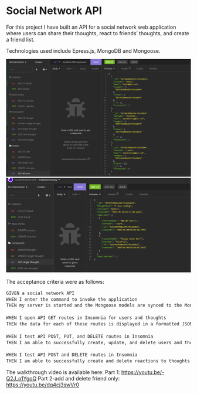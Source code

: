 # Social Network API

For this project I have built an API for a social network web application where users can share their thoughts, react to friends’ thoughts, and create a friend list.

Technologies used include Epress.js, MongoDB and Mongoose.

![screenshot of all users being viewed in Insomnia](/assets/screenshot-get-all.png)
![screenshot of a single thought and associated reactions being viewed in Insomnia](/assets/screenshot-view-thought.png)

The acceptance criteria were as follows:

```md
GIVEN a social network API
WHEN I enter the command to invoke the application
THEN my server is started and the Mongoose models are synced to the MongoDB database

WHEN I open API GET routes in Insomnia for users and thoughts
THEN the data for each of these routes is displayed in a formatted JSON

WHEN I test API POST, PUT, and DELETE routes in Insomnia
THEN I am able to successfully create, update, and delete users and thoughts in my database

WHEN I test API POST and DELETE routes in Insomnia
THEN I am able to successfully create and delete reactions to thoughts and add and remove friends to a user’s friend list
```

The walkthrough video is available here:
Part 1: https://youtu.be/-Q2J_o1YgoQ
Part 2-add and delete friend only: https://youtu.be/dq4cj3swVr0
